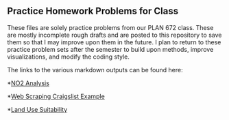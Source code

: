 ## Practice Homework Problems for Class

These files are solely practice problems from our PLAN 672 class. These are mostly incomplete rough drafts and are posted to this repository to save them so that I may improve upon them in the future. I plan to return to these practice problem sets after the semester to build upon methods, improve visualizations, and modify the coding style.
 
The links to the various markdown outputs can be found here:

*[NO2 Analysis](https://github.com/ajrojas1/urban-analytics/blob/master/practice/no2-analysis/Rojas_HW2_PLAN672.md)

*[Web Scraping Craigslist Example](https://github.com/ajrojas1/urban-analytics/blob/master/practice/web-scraping-craigslist/Rojas_HW4.md)

*[Land Use Suitability](https://github.com/ajrojas1/urban-analytics/blob/master/practice/land-use-suitability/Rojas_HW6.md) 
